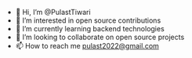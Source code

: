 - 👋 Hi, I’m @PulastTiwari
- 👀 I’m interested in open source contributions
- 🌱 I’m currently learning backend technologies
- 💞️ I’m looking to collaborate on open source projects
- 📫 How to reach me pulast2022@gmail.com

<!---
PulastTiwari/PulastTiwari is a ✨ special ✨ repository because its `README.md` (this file) appears on your GitHub profile.
You can click the Preview link to take a look at your changes.
--->
